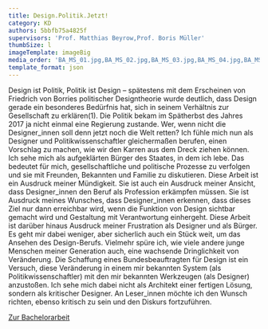 ```yaml
---
title: Design.Politik.Jetzt!
category: KD
authors: 5bbfb75a4825f
supervisors: 'Prof. Matthias Beyrow,Prof. Boris Müller'
thumbSize: l
imageTemplate: imageBig
media_order: 'BA_MS_01.jpg,BA_MS_02.jpg,BA_MS_03.jpg,BA_MS_04.jpg,BA_MS_05.jpg,BA_MS_01 Kopie.jpg'
template_format: json
---
```


Design ist Politik, Politik ist Design – spätestens mit dem Erscheinen von Friedrich von Borries politischer Designtheorie wurde deutlich, dass Design gerade ein besonderes Bedürfnis hat, sich in seinem Verhältnis zur Gesellschaft zu erklären(1). Die Politik bekam im Spätherbst des Jahres 2017 ja nicht einmal eine Regierung zustande. Wer, wenn nicht die Designer_innen soll denn jetzt noch die Welt retten? Ich fühle mich nun als Designer und Politikwissenschaftler gleichermaßen berufen, einen Vorschlag zu machen, wie wir den Karren aus dem Dreck ziehen können. Ich sehe mich als aufgeklärten Bürger des Staates, in dem ich lebe. Das bedeutet für mich, gesellschaftliche und politische Prozesse zu verfolgen und sie mit Freunden, Bekannten und Familie zu diskutieren. Diese Arbeit ist ein Ausdruck meiner Mündigkeit. Sie ist auch ein Ausdruck meiner Ansicht, dass Designer_innen den Beruf als Profession erkämpfen müssen. Sie ist Ausdruck meines Wunsches, dass Designer_innen erkennen, dass dieses Ziel nur dann erreichbar wird, wenn die Funktion von Design sichtbar gemacht wird und Gestaltung mit Verantwortung einhergeht. Diese Arbeit ist darüber hinaus Ausdruck meiner Frustration als Designer und als Bürger. Es geht mir dabei weniger, aber sicherlich auch ein Stück weit, um das Ansehen des Design-Berufs. Vielmehr spüre ich, wie viele andere junge Menschen meiner Generation auch, eine wachsende Dringlichkeit von Veränderung. Die Schaffung eines Bundesbeauftragten für Design ist ein Versuch, diese Veränderung in einem mir bekannten System (als Politikwissenschaftler) mit den mir bekannten Werkzeugen (als Designer) anzustoßen. Ich sehe mich dabei nicht als Architekt einer fertigen Lösung, sondern als kritischer Designer. An Leser_innen möchte ich den Wunsch richten, ebenso kritisch zu sein und den Diskurs fortzuführen.

<a href="https://fhp.incom.org/action/open-file/270544" target="_blank">Zur Bachelorarbeit</a>